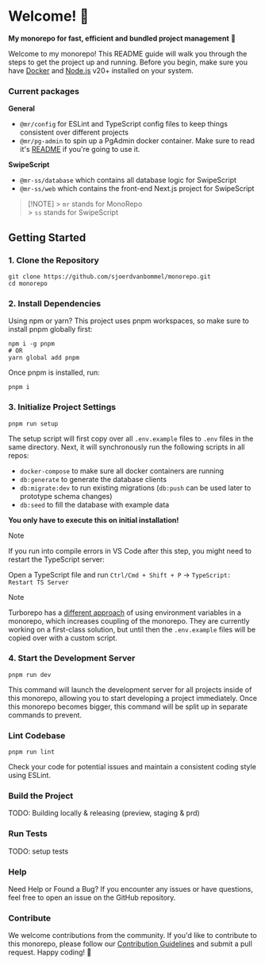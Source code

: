 # Welcome! 👋

**My monorepo for fast, efficient and bundled project management** 🚀

Welcome to my monorepo! This README guide will walk you through the steps to get the project up and running. Before you begin, make sure you have [Docker](https://www.docker.com/products/docker-desktop/) and [Node.js](https://nodejs.org/en/download) v20+ installed on your system.

### Current packages

**General**

- `@mr/config` for ESLint and TypeScript config files to keep things consistent over different projects
- `@mr/pg-admin` to spin up a PgAdmin docker container. Make sure to read it's [README](./packages/pg-admin/README.md) if you're going to use it.

**SwipeScript**

- `@mr-ss/database` which contains all database logic for SwipeScript
- `@mr-ss/web` which contains the front-end Next.js project for SwipeScript

> [!NOTE] > `mr` stands for MonoRepo<br> > `ss` stands for SwipeScript

## Getting Started

### **1. Clone the Repository**

```
git clone https://github.com/sjoerdvanbommel/monorepo.git
cd monorepo
```

### **2. Install Dependencies**

Using npm or yarn? This project uses pnpm workspaces, so make sure to install pnpm globally first:

```
npm i -g pnpm
# OR
yarn global add pnpm
```

Once pnpm is installed, run:

```
pnpm i
```

### **3. Initialize Project Settings**

```
pnpm run setup
```

The setup script will first copy over all `.env.example` files to `.env` files in the same directory. Next, it will synchronously run the following scripts in all repos:

- `docker-compose` to make sure all docker containers are running
- `db:generate` to generate the database clients
- `db:migrate:dev` to run existing migrations (`db:push` can be used later to prototype schema changes)
- `db:seed` to fill the database with example data

**You only have to execute this on initial installation!**

> [!NOTE]
> If you run into compile errors in VS Code after this step, you might need to restart the TypeScript server:
>
> Open a TypeScript file and run `Ctrl/Cmd + Shift + P` -> `TypeScript: Restart TS Server`

> [!NOTE]
> Turborepo has a [different approach](https://turbo.build/repo/docs/handbook/dev#using-environment-variables) of using environment variables in a monorepo, which increases coupling of the monorepo. They are currently working on a first-class solution, but until then the `.env.example` files will be copied over with a custom script.

### **4. Start the Development Server**

```
pnpm run dev
```

This command will launch the development server for all projects inside of this monorepo, allowing you to start developing a project immediately. Once this monorepo becomes bigger, this command will be split up in separate commands to prevent.

### **Lint Codebase**

```
pnpm run lint
```

Check your code for potential issues and maintain a consistent coding style using ESLint.

### **Build the Project**

TODO: Building locally & releasing (preview, staging & prd)

### **Run Tests**

TODO: setup tests

### Help

Need Help or Found a Bug?
If you encounter any issues or have questions, feel free to open an issue on the GitHub repository.

### Contribute

We welcome contributions from the community. If you'd like to contribute to this monorepo, please follow our [Contribution Guidelines](./CONTRIBUTING.md) and submit a pull request. Happy coding! 🚀
